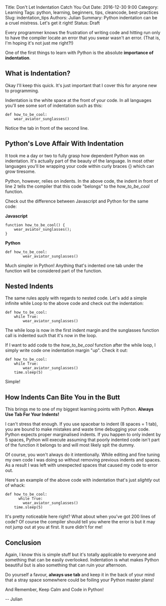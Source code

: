 Title: Don't Let Indentation Catch You Out
Date: 2016-12-30 9:00
Category: Learning
Tags: python, learning, beginners, tips, cleancode, best-practices
Slug: indentation_tips
Authors: Julian
Summary: Python indentation can be a cruel mistress. Let's get it right!
Status: Draft


Every programmer knows the frustration of writing code and hitting run only to have the compiler locate an error that you swear wasn't an error. (That is, I'm hoping it's not just me right?!)

One of the first things to learn with Python is the absolute **importance of indentation**.

## What is Indentation?

Okay I'll keep this quick. It's just important that I cover this for anyone new to programming.

Indentation is the white space at the front of your code. In all languages you'll see some sort of indentation such as this:

~~~~
def how_to_be_cool:
	wear_aviator_sunglasses()
~~~~

Notice the tab in front of the second line.


## Python's Love Affair With Indentation

It took me a day or two to fully grasp how dependent Python was on indentation. It's actually part of the beauty of the language. In most other languages you'll be wrapping your code within curly braces {} which can grow tiresome.

Python, however, relies on indents. In the above code, the indent in front of line 2 tells the compiler that this code "belongs" to the *how_to_be_cool* function.

Check out the difference between Javascript and Python for the same code:

**Javascript**
~~~~
function how_to_be_cool() {
	wear_aviator_sunglasses();
}
~~~~

**Python**
~~~~
def how_to_be_cool:
        wear_aviator_sunglasses()
~~~~

Much simpler in Python! Anything that's indented one tab under the function will be considered part of the function.


## Nested Indents

The same rules apply with regards to nested code. Let's add a simple infinite while Loop to the above code and check out the indentation:

~~~~
def how_to_be_cool:
	while True:
		wear_aviator_sunglasses()
~~~~

The while loop is now in the first indent margin and the sunglasses function call is indented such that it's now in the loop.

If I want to add code to the *how_to_be_cool* function after the while loop, I simply write code one indentation margin "up". Check it out:

~~~~
def how_to_be_cool:
	while True:
		wear_aviator_sunglasses()
	time.sleep(5)
~~~~

Simple!


## How Indents Can Bite You in the Butt

This brings me to one of my biggest learning points with Python. **Always Use Tab For Your Indents!**

I can't stress that enough. If you use spacebar to indent (8 spaces = 1 tab), you are bound to make mistakes and waste time debugging your code. Python expects proper marginalised indents. If you happen to only indent by 5 spaces, Python will execute assuming that poorly indented code isn't part of the function it belongs to and will most likely spit the dummy.

Of course, you won't always do it intentionally. While editing and fine tuning my own code I was doing so without removing previous indents and spaces. As a result I was left with unexpected spaces that caused my code to error out.

Here's an example of the above code with indentation that's just *slightly* out of whack:

~~~~
def how_to_be_cool:
      while True:
		wear_aviator_sunglasses()
	time.sleep(5)
~~~~

It's pretty noticeable here right? What about when you've got 200 lines of code? Of course the compiler should tell you where the error is but it may not jump out at you at first. It sure didn't for me!


## Conclusion

Again, I know this is simple stuff but it's totally applicable to everyone and something that can be easily overlooked.
Indentation is what makes Python beautiful but is also something that can ruin your afternoon.

Do yourself a favour, **always use tab** and keep it in the back of your mind that a stray space somewhere could be foiling your Python master plans!

And Remember, Keep Calm and Code in Python!

-- Julian
